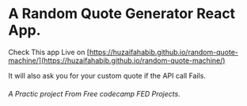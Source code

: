 # A Random Quote Generator React App.

Check This app Live on [https://huzaifahabib.github.io/random-quote-machine/](https://huzaifahabib.github.io/random-quote-machine/)

It will also ask you for your custom quote if the API call Fails.

###### A Practic project From Free codecamp FED Projects.
